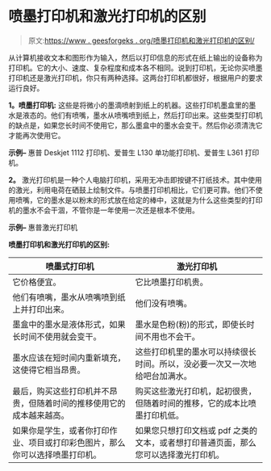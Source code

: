 # 喷墨打印机和激光打印机的区别

> 原文:[https://www . geesforgeks . org/喷墨打印机和激光打印机的区别/](https://www.geeksforgeeks.org/difference-between-inkjet-printer-and-laser-printer/)

从计算机接收文本和图形作为输入，然后以打印信息的形式在纸上输出的设备称为打印机。它的大小、速度、复杂程度和成本各不相同。说到打印机，无论你买喷墨打印机还是激光打印机，你只有两种选择。这两台打印机都很好，根据用户的要求运行良好。

**1。喷墨打印机:**
这些是将微小的墨滴喷射到纸上的机器。这些打印机墨盒里的墨水是液态的。他们有喷嘴，墨水从喷嘴喷到纸上，然后打印出来。这些类型打印机的缺点是，如果您长时间不使用它，那么墨盒中的墨水会变干。然后你必须清洗它才能再次使用它。

**示例–**
惠普 Deskjet 1112 打印机、爱普生 L130 单功能打印机、爱普生 L361 打印机。

**2。**
激光打印机是一种个人电脑打印机，采用无冲击即按键不打纸技术。其中使用的激光，利用电荷在硒鼓上绘制文件。与喷墨打印机相比，它们更可靠。他们不使用喷嘴，它的墨水是以粉末的形式放在给定的棒中，这就是为什么这些类型的打印机的墨水不会干涸，不管你是一年使用一次还是根本不使用。

**示例–**
惠普激光打印机

**喷墨打印机和激光打印机的区别:**

<center>

| 喷墨式打印机 | 激光打印机 |
| --- | --- |
| 它价格便宜。 | 它比喷墨打印机贵。 |
| 他们有喷嘴，墨水从喷嘴喷到纸上并打印出来。 | 他们没有喷嘴。 |
| 墨盒中的墨水是液体形式，如果长时间不使用就会变干。 | 墨水是色粉(粉)的形式，即使长时间不用也不会干。 |
| 墨水应该在短时间内重新填充，这使得它相当昂贵。 | 这些打印机里的墨水可以持续很长时间。所以，没必要一次又一次地给吧台加满水。 |
| 最后，购买这些打印机并不昂贵，但随着时间的推移使用它的成本越来越高。 | 购买这些激光打印机，起初很贵，但随着时间的推移，它的成本比喷墨打印机低。 |
| 如果你是学生，或者你打印作业、项目或打印彩色图片，那么你可以选择喷墨打印机。 | 如果您只想打印文档或 pdf 之类的文本，或者想打印普通页面，那么您可以选择激光打印机。 |

</center>